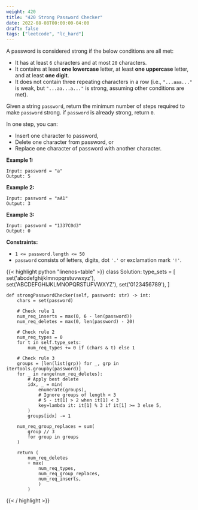 ```yaml
---
weight: 420
title: "420 Strong Password Checker"
date: 2022-08-08T00:00:00-04:00
draft: false
tags: ["leetcode", "lc_hard"]
---
```


A password is considered strong if the below conditions are all met:
- It has at least `6` characters and at most `20` characters.
- It contains at least **one lowercase** letter, at least **one uppercase** letter, and at least **one digit**.
- It does not contain three repeating characters in a row (i.e., `"...aaa..."` is weak, but `"...aa...a..."` is strong, assuming other conditions are met).

Given a string `password`, return the minimum number of steps required to make `password` strong. if `password` is already strong, return `0`.

In one step, you can:
- Insert one character to password,
- Delete one character from password, or
- Replace one character of password with another character.

**Example 1:**
```
Input: password = "a"
Output: 5
```

**Example 2:**
```
Input: password = "aA1"
Output: 3
```

**Example 3:**
```
Input: password = "1337C0d3"
Output: 0
```

**Constraints:**

- `1 <= password.length <= 50`
- `password` consists of letters, digits, dot `'.'` or exclamation mark `'!'`.

<div class="tabs"></div>
<div class="tab-content">
<div id="python" class="lang">
{{< highlight python "linenos=table" >}}
class Solution:
    type_sets = [
        set('abcdefghijklmnopqrstuvwxyz'),
        set('ABCDEFGHIJKLMNOPQRSTUFVWXYZ'),
        set('0123456789'),
    ]
    
    def strongPasswordChecker(self, password: str) -> int:
        chars = set(password)

        # Check rule 1
        num_req_inserts = max(0, 6 - len(password))
        num_req_deletes = max(0, len(password) - 20)

        # Check rule 2
        num_req_types = 0
        for t in self.type_sets:
            num_req_types += 0 if (chars & t) else 1

        # Check rule 3
        groups = [len(list(grp)) for _, grp in itertools.groupby(password)]
        for _ in range(num_req_deletes):
            # Apply best delete
            idx, _ = min(
                enumerate(groups),
                # Ignore groups of length < 3
                # 5 - it[1] > 2 when it[1] < 3
                key=lambda it: it[1] % 3 if it[1] >= 3 else 5,
            )
            groups[idx] -= 1

        num_req_group_replaces = sum(
            group // 3
            for group in groups
        )

        return (
            num_req_deletes
            + max(
                num_req_types,
                num_req_group_replaces,
                num_req_inserts,
                )
            )
{{< / highlight >}}
</div>
</div>
